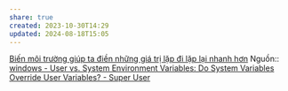 ```yaml
---
share: true
created: 2023-10-30T14:29
updated: 2024-08-18T15:05
---
```

[Biến môi trường giúp ta điền những giá trị lặp đi lặp lại nhanh hơn](./Bi%E1%BA%BFn%20m%C3%B4i%20tr%C6%B0%E1%BB%9Dng%20gi%C3%BAp%20ta%20%C4%91i%E1%BB%81n%20nh%E1%BB%AFng%20gi%C3%A1%20tr%E1%BB%8B%20l%E1%BA%B7p%20%C4%91i%20l%E1%BA%B7p%20l%E1%BA%A1i%20nhanh%20h%C6%A1n.md)
Nguồn:: [windows - User vs. System Environment Variables: Do System Variables Override User Variables? - Super User](https://superuser.com/a/878382/301042)